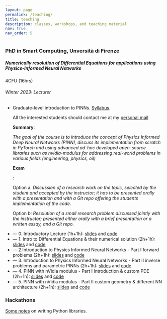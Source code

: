 ```yaml
---
layout: page
permalink: /teaching/
title: teaching
description: classes, workshops, and teaching material
nav: true
nav_order: 5
---
```

<h3 class="mt-4">PhD in Smart Computing, Unversità di Firenze</h3>

<div class="card mt-3">
  <div class="p-3">
    <div class="row">
      <div class="col-sm-10">
        <h5 class="font-weight-bold">Numerically resolution of Differential Equations for applications using Physics-Informed Neural Networks</h5>
      </div>
      <div class="col-sm-2 text-left text-sm-right">
        <span class="badge font-weight-bold danger-color-dark text-uppercase align-middle">
            4CFU (16hrs)
        </span>
      </div>
    </div>
    <h6 class="font-italic mt-2 mt-sm-0">Winter 2023: Lecturer</h6>
    <ul class="card-text font-weight-light list-group list-group-flush">
      <li class="list-group-item">
        Graduate-level introduction to PINNs. <a href="https://docs.google.com/document/d/1SZuFX186AL383jItRlbuJUJyqTKDZPynL22UwVdX3Fw/edit?usp=sharing">Syllabus</a>. 
        <p>All the interested students should contact me at my <a href="mailto:bombini@fi.infn.it">personal mail</a></p>
        <p><b>Summary</b>: </p>
        <p><i>The goal of the course is to introduce the concept of Physics Informed Deep Neural Networks (PINN), discuss its implementation from scratch in PyTorch and using advanced ad-hoc developed open-source libraries such as nvidia-modulus for addressing real-world problems in various fields (engineering, physics, oil)</i> </p>
        <p><b>Exam</b></p>:
        <p>Option a: <i>Discussion of a research work on the topic, selected by the student and accepted by the instructor; it has to be presented orally with a presentation and with a Git repo offering the students implementation of the code. </i></p>
        <p>Option b<i>: Resolution of a small research problem discussed jointly with the instructor; presented either orally with a brief presentation or a written essay, and a Git repo.</i></p>
      </li>
      <li class="list-group-item">— 0. Introductory Lecture (1h+1h): <a href="https://docs.google.com/presentation/d/1BaJSAs2Sx3CxlwBdmNZ-9BlsuM5o4qe4zIieWChkYbQ/edit?usp=sharing">slides</a> and <a href="https://drive.google.com/file/d/1mtx_u69C88jR9JgrmQkfo8gdzO7-wrXR/view?usp=sharing">code</a></li>
      <li class="list-group-item">— 1. Intro to Differential Equations  & their numerical solution (2h+1h): <a href="">slides</a> and <a href="">code</a></li>
      <li class="list-group-item">— 2.Introduction to Physics Informed Neural Networks - Part I forward problems (2h+1h): <a href="">slides</a> and <a href="">code</a></li>
      <li class="list-group-item">— 3. Introduction to Physics Informed Neural Networks - Part II inverse problems and parametric PINNs (2h+1h): <a href="">slides</a> and <a href="">code</a></li>
      <li class="list-group-item">— 4. PINN with nVidia modulus - Part I Introduction & custom PDE (2h+1h): <a href="">slides</a> and <a href="">code</a></li>
      <li class="list-group-item">— 5. PINN with nVidia modulus - Part II custom geometry & different NN architecture (2h+1h): <a href="">slides</a> and <a href="">code</a></li>
    </ul>
  </div>
</div>

<h3 class="mt-4">Hackathons</h3>

<div class="col">
  <a href="/assets/pdf/teaching/writing_python_libraries.pdf">Some notes</a> on writing Python libraries.
</div>


